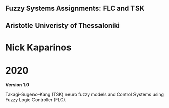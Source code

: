 ## Fuzzy Systems Assignments: FLC and TSK
## Aristotle Univeristy of Thessaloniki
# Nick Kaparinos
# 2020

**Version 1.0**

Takagi–Sugeno–Kang (TSK) neuro fuzzy models and Control Systems using Fuzzy Logic Controller (FLC).
